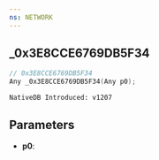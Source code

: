 ```yaml
---
ns: NETWORK
---
```

## _0x3E8CCE6769DB5F34

```c
// 0x3E8CCE6769DB5F34
Any _0x3E8CCE6769DB5F34(Any p0);
```

```
NativeDB Introduced: v1207
```

## Parameters
* **p0**:

